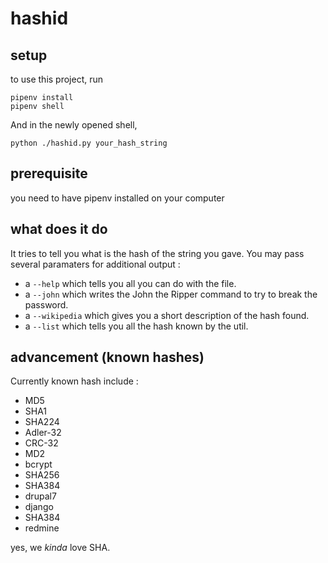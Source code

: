 # hashid

## setup
to use this project, run 

    pipenv install
    pipenv shell
    
And in the newly opened shell, 

    python ./hashid.py your_hash_string
    
## prerequisite
you need to have pipenv installed on your computer

## what does it do
It tries to tell you what is the hash of the string you gave. You may pass several
paramaters for additional output :
- a ```--help``` which tells you all you can do with the file.
- a ```--john``` which writes the John the Ripper command 
to try to break the password.
- a ```--wikipedia``` which gives you a short description of the hash found.
- a ```--list``` which tells you all the hash known by the util.

## advancement (known hashes)
Currently known hash include :
- MD5
- SHA1
- SHA224
- Adler-32
- CRC-32
- MD2
- bcrypt
- SHA256
- SHA384
- drupal7
- django 
- SHA384
- redmine

yes, we _kinda_ love SHA.
